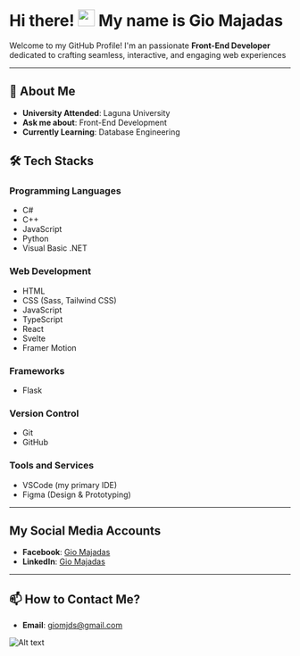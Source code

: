 # Hi there! <img src="https://media.giphy.com/media/hvRJCLFzcasrR4ia7z/giphy.gif" width="30px"/> My name is Gio Majadas

Welcome to my GitHub Profile! I'm an passionate **Front-End Developer** dedicated to crafting seamless, interactive, and engaging web experiences

---

## 🚀 About Me
- **University Attended**: Laguna University
- **Ask me about**: Front-End Development
- **Currently Learning**: Database Engineering

## 🛠️ Tech Stacks

### Programming Languages
- C#
- C++
- JavaScript
- Python
- Visual Basic .NET

### Web Development
- HTML
- CSS (Sass, Tailwind CSS)
- JavaScript
- TypeScript
- React
- Svelte
- Framer Motion

### Frameworks
- Flask

### Version Control
- Git
- GitHub

### Tools and Services
- VSCode (my primary IDE)
- Figma (Design & Prototyping)

---

## My Social Media Accounts
- **Facebook**: [Gio Majadas](https://www.facebook.com/Mimic.IGN)
- **LinkedIn**: [Gio Majadas](https://www.linkedin.com/in/giomjds/)

---

## 📫 How to Contact Me?
- **Email**: giomjds@gmail.com

![Alt text](https://spotify-recently-played-readme.vercel.app/api?user=31c2os4dj4fyobfsdhzmntuxyrd4)
